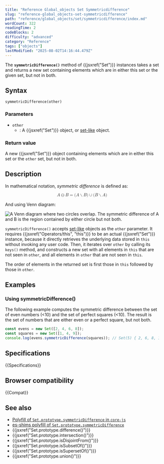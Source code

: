 ```yaml
---
title: "Reference Global_objects Set Symmetricdifference"
slug: "reference-global_objects-set-symmetricdifference"
path: "reference/global_objects/set/symmetricdifference/index.md"
wordCount: 322
readingTime: 2
codeBlocks: 2
difficulty: "advanced"
category: "Reference"
tags: ["objects"]
lastModified: "2025-08-02T14:16:44.479Z"
---
```



The **`symmetricDifference()`** method of {{jsxref("Set")}} instances takes a set and returns a new set containing elements which are in either this set or the given set, but not in both.

## Syntax

```js-nolint
symmetricDifference(other)
```

### Parameters

- `other`
  - : A {{jsxref("Set")}} object, or [set-like](/en-US/docs/Web/JavaScript/Reference/Global_Objects/Set#set-like_objects) object.

### Return value

A new {{jsxref("Set")}} object containing elements which are in either this set or the `other` set, but not in both.

## Description

In mathematical notation, _symmetric difference_ is defined as:

<!-- prettier-ignore-start -->
<math display="block">
  <semantics><mrow><mi>A</mi><mo>⊖</mo><mi>B</mi><mo>=</mo><mo stretchy="false">(</mo><mi>A</mi><mo>∖</mo><mi>B</mi><mo stretchy="false">)</mo><mo>∪</mo><mo stretchy="false">(</mo><mi>B</mi><mo>∖</mo><mi>A</mi><mo stretchy="false">)</mo></mrow><annotation encoding="TeX">A\ominus B = (A\setminus B)\cup(B\setminus A)</annotation></semantics>
</math>
<!-- prettier-ignore-end -->

And using Venn diagram:

![A Venn diagram where two circles overlap. The symmetric difference of A and B is the region contained by either circle but not both.](diagram.svg)

`symmetricDifference()` accepts [set-like](/en-US/docs/Web/JavaScript/Reference/Global_Objects/Set#set-like_objects) objects as the `other` parameter. It requires {{jsxref("Operators/this", "this")}} to be an actual {{jsxref("Set")}} instance, because it directly retrieves the underlying data stored in `this` without invoking any user code. Then, it iterates over `other` by calling its `keys()` method, and constructs a new set with all elements in `this` that are not seen in `other`, and all elements in `other` that are not seen in `this`.

The order of elements in the returned set is first those in `this` followed by those in `other`.

## Examples

### Using symmetricDifference()

The following example computes the symmetric difference between the set of even numbers (<10) and the set of perfect squares (<10). The result is the set of numbers that are either even or a perfect square, but not both.

```js
const evens = new Set([2, 4, 6, 8]);
const squares = new Set([1, 4, 9]);
console.log(evens.symmetricDifference(squares)); // Set(5) { 2, 6, 8, 1, 9 }
```

## Specifications

{{Specifications}}

## Browser compatibility

{{Compat}}

## See also

- [Polyfill of `Set.prototype.symmetricDifference` in `core-js`](https://github.com/zloirock/core-js#new-set-methods)
- [es-shims polyfill of `Set.prototype.symmetricDifference`](https://www.npmjs.com/package/set.prototype.symmetricdifference)
- {{jsxref("Set.prototype.difference()")}}
- {{jsxref("Set.prototype.intersection()")}}
- {{jsxref("Set.prototype.isDisjointFrom()")}}
- {{jsxref("Set.prototype.isSubsetOf()")}}
- {{jsxref("Set.prototype.isSupersetOf()")}}
- {{jsxref("Set.prototype.union()")}}
